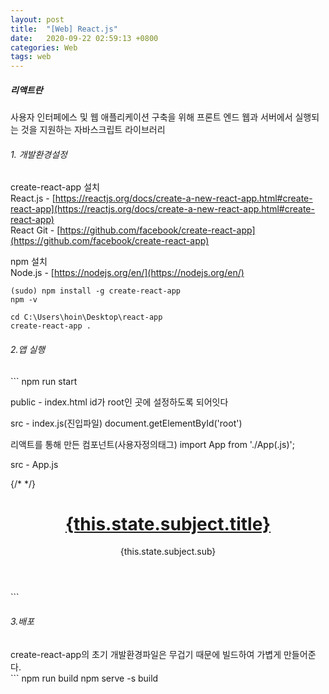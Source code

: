```yaml
---
layout: post
title:  "[Web] React.js"
date:   2020-09-22 02:59:13 +0800
categories: Web
tags: web
---
```


<h5>리액트란</h5>

<p>
사용자 인터페에스 및 웹 애플리케이션 구축을 위해 프론트 엔드 웹과 서버에서 실행되는 것을 지원하는 자바스크립트 라이브러리
</p>
<h6>1. 개발환경설정</h6>

create-react-app 설치<br>
React.js - [https://reactjs.org/docs/create-a-new-react-app.html#create-react-app](https://reactjs.org/docs/create-a-new-react-app.html#create-react-app)<br>
React Git - [https://github.com/facebook/create-react-app](https://github.com/facebook/create-react-app)

npm 설치<br>
Node.js - [https://nodejs.org/en/](https://nodejs.org/en/)<br>

```
(sudo) npm install -g create-react-app
npm -v

cd C:\Users\hoin\Desktop\react-app
create-react-app .

```

<h6>2.앱 실행</h6>
```
npm run start

public - index.html
id가 root인 곳에 설정하도록 되어잇다

<div id="root"></div>

src - index.js(진입파일)
document.getElementById('root')

리액트를 통해 만든 컴포넌트(사용자정의태그)
import App from './App(.js)';
<App />

src - App.js
<div className="App">
      {/* <Subject title={this.state.subject.title} sub={this.state.subject.sub} ></Subject> */}
      <header>
          <h1><a href="/" onClick={function(e){
            console.log(e);
            e.preventDefault();
            this.setState({
              mode:"welcome"
            });
          }.bind(this)}>{this.state.subject.title}</a></h1>
          {this.state.subject.sub}
        </header>
      <TOC data={this.state.contents}></TOC>
      <Content title={_title} desc={_desc}></Content>
    </div>
```
<h6>3.배포</h6>
create-react-app의 초기 개발환경파일은 무겁기 때문에 빌드하여 가볍게 만들어준다.<br>
```
npm run build
npm serve -s build

```


